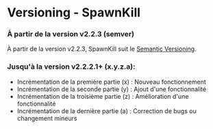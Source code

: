 Versioning - SpawnKill
=====================

### À partir de la version v2.2.3 (semver)

À partir de la version v2.2.3, SpawnKill suit le [Semantic Versioning](http://semver.org/).


### Jusqu'à la version v2.2.2.1+ (x.y.z.a):

- Incrémentation de la première partie (x) : Nouveau fonctionnement
- Incrémentation de la seconde partie (y) : Ajout d'une fonctionnalité
- Incrémentation de la troisième partie (z) : Amélioration d'une fonctionnalité
- Incrémentation de la dernière partie (a) : Correction de bugs ou changement mineurs
